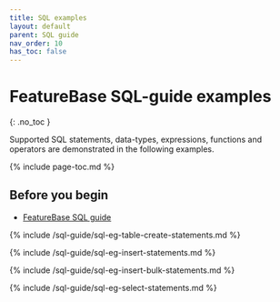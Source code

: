 ```yaml
---
title: SQL examples
layout: default
parent: SQL guide
nav_order: 10
has_toc: false
---
```


# FeatureBase SQL-guide examples
{: .no_toc }

Supported SQL statements, data-types, expressions, functions and operators are demonstrated in the following examples.

{% include page-toc.md %}

## Before you begin

* [FeatureBase SQL guide](/docs/sql-guide/sql-guide-home)

{% include /sql-guide/sql-eg-table-create-statements.md %}

<!-- Excluding because there are no good examples yet
{% include /sql-guide/sql-eg-table-alter-statements.md %} -->

{% include /sql-guide/sql-eg-insert-statements.md %}

{% include /sql-guide/sql-eg-insert-bulk-statements.md %}

{% include /sql-guide/sql-eg-select-statements.md %}
